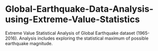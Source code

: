 # Global-Earthquake-Data-Analysis-using-Extreme-Value-Statistics
Extreme Value Statistical Analysis of Global Earthquake dataset (1965-2016). Analysis includes exploring the statistical maximum of possible earthquake magnitude.
